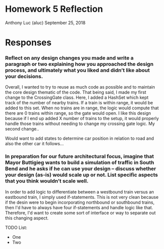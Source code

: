 # Homework 5 Reflection
Anthony Luc (aluc)
September 25, 2018

# Responses

### Reflect on any design changes you made and write a paragraph or two explaining how you approached the design process, and ultimately what you liked and didn’t like about your decisions. 

Overall, I wanted to try to reuse as much code as possible and to maintain the core design thematic of the code. That being said, I made my first change to the CrossingGate class. Here, I added a HashSet which kept track of the number of nearby trains. If a train is within range, it would be added to this set. When no trains are in range, the logic would compute that there are 0 trains within range, so the gate would open. I like this design because if I end up added X number of
trains to the setup, it would properly handle those trains without needing to change my crossing gate logic. My second change..

Would want to add states to determine car position in relation to road and also the other car it follows...

### In preparation for our future architectural focus, imagine that Mayor Buttigieg wants to build a simulation of traffic in South Bend and he asks if he can use your design – discuss whether your design (as-is) would scale up or not. List specific aspects that you think wouldn’t scale well.

In order to add logic to differentiate between a westbound train versus an eastbound train, I simply used if-statements. This is not very clean because if the desin were to begin incorporating northbound or southbound trains, then I'd have to always have four if-statements and handle logic like that. Therefore, I'd want to create some sort of interface or way to separate out this changing aspect.

TODO List:
* One
* Two
